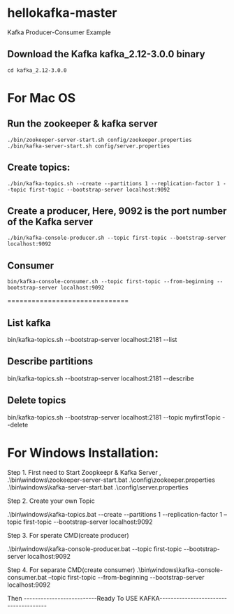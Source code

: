 # hellokafka-master
 Kafka Producer-Consumer Example

## Download the Kafka kafka_2.12-3.0.0 binary
```
cd kafka_2.12-3.0.0
```
# For Mac OS

## Run the zookeeper & kafka server
```
./bin/zookeeper-server-start.sh config/zookeeper.properties
./bin/kafka-server-start.sh config/server.properties
```

## Create topics:
```
./bin/kafka-topics.sh --create --partitions 1 --replication-factor 1 --topic first-topic --bootstrap-server localhost:9092
```

## Create a producer, Here, 9092 is the port number of the Kafka server
```
./bin/kafka-console-producer.sh --topic first-topic --bootstrap-server localhost:9092
```

## Consumer
```
bin/kafka-console-consumer.sh --topic first-topic --from-beginning --bootstrap-server localhost:9092
```

==============================

## List kafka
bin/kafka-topics.sh --bootstrap-server localhost:2181 --list

## Describe partitions
bin/kafka-topics.sh --bootstrap-server localhost:2181 --describe

## Delete topics
bin/kafka-topics.sh --bootstrap-server localhost:2181 --topic myfirstTopic --delete


# For Windows Installation:
Step 1.
First need to Start Zoopkeepr & Kafka Server  ,
.\bin\windows\zookeeper-server-start.bat .\config\zookeeper.properties
.\bin\windows\kafka-server-start.bat .\config\server.properties

Step 2.
Create your own Topic 

.\bin\windows\kafka-topics.bat --create --partitions 1 --replication-factor 1 –topic  first-topic --bootstrap-server localhost:9092


Step 3. For sperate CMD(create producer)

.\bin\windows\kafka-console-producer.bat --topic  first-topic --bootstrap-server localhost:9092

Step 4. For separate CMD(create consumer)
.\bin\windows\kafka-console-consumer.bat –topic first-topic --from-beginning --bootstrap-server localhost:9092

Then --------------------------Ready To USE KAFKA--------------------------------------


